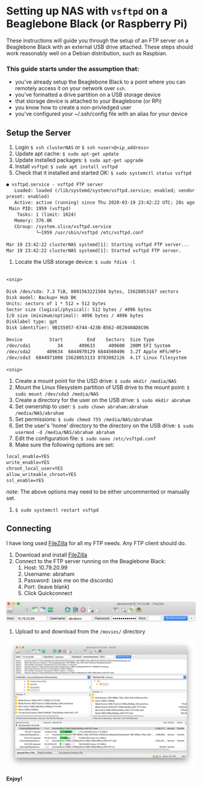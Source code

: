 # Setting up NAS with `vsftpd` on a Beaglebone Black (or Raspberry Pi)

These instructions will guide you through the setup of an FTP server on a Beaglebone Black with an external USB drive attached. These steps should work reasonably well on a Debian distribution, such as Raspbian.

### This guide starts under the assumption that:

* you've already setup the Beaglebone Black to a point where you can remotely access it on your network over `ssh`.
* you've formatted a drive partition on a USB storage device
* that storage device is attached to your Beaglebone (or RPi)
* you know how to create a non-privledged user
* you've configured your ~/.ssh/config file with an alias for your device

## Setup the Server

1. Login `$ ssh clusterNAS` or `$ ssh <user>@<ip_address>`
1. Update apt cache: `$ sudo apt-get update`
1. Update installed packages: `$ sudo apt-get upgrade`
1. Install `vsftpd`: `$ sudo apt install vsftpd`
1. Check that it installed and started OK: `$ sudo systemctl status vsftpd`

```
● vsftpd.service - vsftpd FTP server
   Loaded: loaded (/lib/systemd/system/vsftpd.service; enabled; vendor preset: enabled)
   Active: active (running) since Thu 2020-03-19 23:42:22 UTC; 28s ago
 Main PID: 1959 (vsftpd)
    Tasks: 1 (limit: 1024)
   Memory: 376.0K
   CGroup: /system.slice/vsftpd.service
           └─1959 /usr/sbin/vsftpd /etc/vsftpd.conf

Mar 19 23:42:22 clusterNAS systemd[1]: Starting vsftpd FTP server...
Mar 19 23:42:22 clusterNAS systemd[1]: Started vsftpd FTP server.
```

1. Locate the USB storage device: `$ sudo fdisk -l`

```

<snip>

Disk /dev/sda: 7.3 TiB, 8001563221504 bytes, 15628053167 sectors
Disk model: Backup+ Hub BK  
Units: sectors of 1 * 512 = 512 bytes
Sector size (logical/physical): 512 bytes / 4096 bytes
I/O size (minimum/optimal): 4096 bytes / 4096 bytes
Disklabel type: gpt
Disk identifier: 9B155057-6744-423B-B562-0E2040AD8C06

Device          Start         End    Sectors  Size Type
/dev/sda1          34      409633     409600  200M EFI System
/dev/sda2      409634  6844970129 6844560496  3.2T Apple HFS/HFS+
/dev/sda3  6844971008 15628053133 8783082126  4.1T Linux filesystem

<snip>

```


1. Create a mount point for the USD drive: `$ sudo mkdir /media/NAS`
1. Mount the Linux filesystem partition of USB drive to the mount point: `$ sudo mount /dev/sda3 /media/NAS`
1. Create a directory for the user on the USB drive: `$ sudo mkdir abraham`
1. Set ownership to user: `$ sudo chown abraham:abraham /media/NAS/abraham`
1. Set permissions: `$ sudo chmod 755 /media/NAS/abraham`
1. Set the user's 'home' directory to the directory on the USB drive: `$ sudo usermod -d /media/NAS/abraham abraham`
1. Edit the configuration file: `$ sudo nano /etc/vsftpd.conf`
1. Make sure the following options are set:

```
local_enable=YES
write_enable=YES
chroot_local_user=YES
allow_writeable_chroot=YES
ssl_enable=YES
```

*note:* The above options may need to be either uncommented or manually set.

1. `$ sudo systemctl restart vsftpd`

## Connecting

I have long used [FileZilla](https://filezilla-project.org/) for all my FTP needs. Any FTP client should do.

1. Download and install [FileZilla](https://filezilla-project.org/download.php?type=client)
1. Connect to the FTP server running on the Beaglebone Black:
	1. Host: 10.79.20.99
	1. Username: abraham
	1. Password: (ask me on the discords)
	1. Port: (leave blank)
	1. Click Quickconnect

![](images/fileZilla_01.png)

1. Upload to and download from the `/movies/` directory

![](images/fileZilla_02.png)

**Enjoy!**
